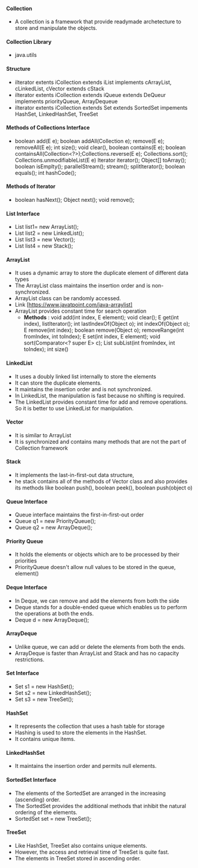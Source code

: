 

#### Collection
* A collection is a framework that provide readymade archetecture to store and manipulate the objects.

#### Collection Library
* java.utils

#### Structure
* iIterator extents iCollection extends iList implements cArrayList, cLinkedList, cVector extends cStack
* iIterator extents iCollection extends iQueue extends DeQueur implements priorityQueue, ArrayDequeue
* iIterator extents iCollection extends Set  extends SortedSet impements HashSet, LinkedHashSet, TreeSet

#### Methods of Collections Interface
* boolean add(E e); boolean addAll(Collection<E> e); remove(E e); removeAll(E e); int size(); void clear(), boolean contains(E e); boolean containsAll(Collection<?>);Collections.reverse(E e); Collections.sort();  Collections.unmodifiableList(E e)
Iterator iterator(); Object[] toArray(); boolean isEmplty(); parallelStream(); stream(); splitIterator(); boolean equals(); int hashCode();

#### Methods of Iterator
* boolean hasNext(); Object next(); void remove();

#### List Interface
* List <data-type> list1= new ArrayList();  
* List <data-type> list2 = new LinkedList();  
* List <data-type> list3 = new Vector();  
* List <data-type> list4 = new Stack();  

#### ArrayList
* It uses a dynamic array to store the duplicate element of different data types
* The ArrayList class maintains the insertion order and is non-synchronized.
* ArrayList class can be randomly accessed.
* Link [https://www.javatpoint.com/java-arraylist]
* ArrayList provides constant time for search operation
  * __Methods__ : void add(int index, E element); void clear(); E get(int index), listIterator(); int lastIndexOf(Object o); int indexOf(Object o);
E remove(int index); boolean remove(Object o); removeRange(int fromIndex, int toIndex); E set(int index, E element); void sort(Comparator<? super E> c);
List<E> subList(int fromIndex, int toIndex); int size()

#### LinkedList
* It uses a doubly linked list internally to store the elements
* It can store the duplicate elements.
* It maintains the insertion order and is not synchronized.
* In LinkedList, the manipulation is fast because no shifting is required.
* The LinkedList provides constant time for add and remove operations. So it is better to use LinkedList for manipulation.
#### Vector
* It is similar to ArrayList
* It is synchronized and contains many methods that are not the part of Collection framework
#### Stack
* It implements the last-in-first-out data structure,
* he stack contains all of the methods of Vector class and also provides its methods like boolean push(), boolean peek(), boolean push(object o)

#### Queue Interface
* Queue interface maintains the first-in-first-out order
* Queue<String> q1 = new PriorityQueue();  
* Queue<String> q2 = new ArrayDeque(); 
#### Priority Queue
* It holds the elements or objects which are to be processed by their priorities
* PriorityQueue doesn't allow null values to be stored in the queue, element()

#### Deque Interface
* In Deque, we can remove and add the elements from both the side
* Deque stands for a double-ended queue which enables us to perform the operations at both the ends.
* Deque d = new ArrayDeque();  

#### ArrayDeque
* Unlike queue, we can add or delete the elements from both the ends.
* ArrayDeque is faster than ArrayList and Stack and has no capacity restrictions.

#### Set Interface
* Set<data-type> s1 = new HashSet<data-type>();  
* Set<data-type> s2 = new LinkedHashSet<data-type>();  
* Set<data-type> s3 = new TreeSet<data-type>(); 
#### HashSet
*  It represents the collection that uses a hash table for storage
* Hashing is used to store the elements in the HashSet. 
* It contains unique items.
#### LinkedHashSet
* It maintains the insertion order and permits null elements.
#### SortedSet Interface
* The elements of the SortedSet are arranged in the increasing (ascending) order. 
* The SortedSet provides the additional methods that inhibit the natural ordering of the elements.
* SortedSet<data-type> set = new TreeSet(); 
#### TreeSet
* Like HashSet, TreeSet also contains unique elements.
* However, the access and retrieval time of TreeSet is quite fast. 
* The elements in TreeSet stored in ascending order.
